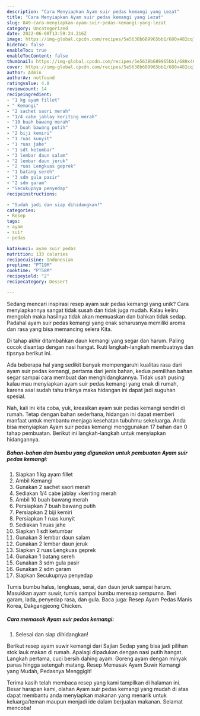 ```yaml
---
description: "Cara Menyiapkan Ayam suir pedas kemangi yang Lezat"
title: "Cara Menyiapkan Ayam suir pedas kemangi yang Lezat"
slug: 849-cara-menyiapkan-ayam-suir-pedas-kemangi-yang-lezat
category: Uncategorized
date: 2022-06-08T13:59:24.216Z
image: https://img-global.cpcdn.com/recipes/5e5638b689965bb1/680x482cq70/ayam-suir-pedas-kemangi-foto-resep-utama.jpg
hideToc: false
enableToc: true
enableTocContent: false
thumbnail: https://img-global.cpcdn.com/recipes/5e5638b689965bb1/680x482cq70/ayam-suir-pedas-kemangi-foto-resep-utama.jpg
cover: https://img-global.cpcdn.com/recipes/5e5638b689965bb1/680x482cq70/ayam-suir-pedas-kemangi-foto-resep-utama.jpg
author: Admin
authorAv: notfound
ratingvalue: 4.8
reviewcount: 14
recipeingredient:
- "1 kg ayam fillet"
- " Kemangi"
- "2 sachet saori merah"
- "1/4 cabe jablay keriting merah"
- "10 buah bawang merah"
- "7 buah bawang putih"
- "2 biji kemiri"
- "1 ruas kunyit"
- "1 ruas jahe"
- "1 sdt ketumbar"
- "3 lembar daun salam"
- "2 lembar daun jeruk"
- "2 ruas Lengkuas geprek"
- "1 batang sereh"
- "3 sdm gula pasir"
- "2 sdm garam"
- "Secukupnya penyedap"
recipeinstructions:

- "Sudah jadi dan siap dihidangkan!"
categories:
- Resep
tags:
- ayam
- suir
- pedas

katakunci: ayam suir pedas 
nutrition: 133 calories
recipecuisine: Indonesian
preptime: "PT19M"
cooktime: "PT58M"
recipeyield: "2"
recipecategory: Dessert

---
```





Sedang mencari inspirasi resep ayam suir pedas kemangi yang unik? Cara menyiapkannya sangat tidak susah dan tidak juga mudah. Kalau keliru mengolah maka hasilnya tidak akan memuaskan dan bahkan tidak sedap. Padahal ayam suir pedas kemangi yang enak seharusnya memiliki aroma dan rasa yang bisa memancing selera Kita.





Di tahap akhir ditambahkan daun kemangi yang segar dan harum. Paling cocok disantap dengan nasi hangat. Ikuti langkah-langkah membuatnya dan tipsnya berikut ini.

Ada beberapa hal yang sedikit banyak mempengaruhi kualitas rasa dari ayam suir pedas kemangi, pertama dari jenis bahan, kedua pemilihan bahan segar sampai cara membuat dan menghidangkannya. Tidak usah pusing kalau mau menyiapkan ayam suir pedas kemangi yang enak di rumah, karena asal sudah tahu triknya maka hidangan ini dapat jadi suguhan spesial.






Nah, kali ini kita coba, yuk, kreasikan ayam suir pedas kemangi sendiri di rumah. Tetap dengan bahan sederhana, hidangan ini dapat memberi manfaat untuk membantu menjaga kesehatan tubuhmu sekeluarga. Anda bisa menyiapkan Ayam suir pedas kemangi menggunakan 17 bahan dan 0 tahap pembuatan. Berikut ini langkah-langkah untuk menyiapkan hidangannya.

<!--inarticleads1-->

##### Bahan-bahan dan bumbu yang digunakan untuk pembuatan Ayam suir pedas kemangi:

1. Siapkan 1 kg ayam fillet
1. Ambil  Kemangi
1. Gunakan 2 sachet saori merah
1. Sediakan 1/4 cabe jablay +keriting merah
1. Ambil 10 buah bawang merah
1. Persiapkan 7 buah bawang putih
1. Persiapkan 2 biji kemiri
1. Persiapkan 1 ruas kunyit
1. Sediakan 1 ruas jahe
1. Siapkan 1 sdt ketumbar
1. Gunakan 3 lembar daun salam
1. Gunakan 2 lembar daun jeruk
1. Siapkan 2 ruas Lengkuas geprek
1. Gunakan 1 batang sereh
1. Gunakan 3 sdm gula pasir
1. Gunakan 2 sdm garam
1. Siapkan Secukupnya penyedap


Tumis bumbu halus, lengkuas, serai, dan daun jeruk sampai harum. Masukkan ayam suwir, tumis sampai bumbu meresap sempurna. Beri garam, lada, penyedap rasa, dan gula. Baca juga: Resep Ayam Pedas Manis Korea, Dakgangjeong Chicken. 

<!--inarticleads2-->

##### Cara memasak Ayam suir pedas kemangi:


1. Selesai dan siap dihidangkan!

Berikut resep ayam suwir kemangi dari Sajian Sedap yang bisa jadi pilihan stok lauk makan di rumah. Apalagi dipadukan dengan nasi putih hangat. Langkah pertama, cuci bersih dahing ayam. Goreng ayam dengan minyak panas hingga setengah matang. Resep Memasak Ayam Suwir Kemangi yang Mudah, Pedasnya Menggigit! 

Terima kasih telah membaca resep yang kami tampilkan di halaman ini. Besar harapan kami, olahan Ayam suir pedas kemangi yang mudah di atas dapat membantu anda menyiapkan makanan yang menarik untuk keluarga/teman maupun menjadi ide dalam berjualan makanan. Selamat mencoba!
